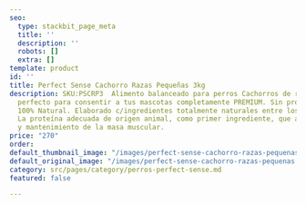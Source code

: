 ```yaml
---
seo:
  type: stackbit_page_meta
  title: ''
  description: ''
  robots: []
  extra: []
template: product
id: ''
title: Perfect Sense Cachorro Razas Pequeñas 3kg
description: SKU:PSCRP3  Alimento balanceado para perros Cachorros de razas chica
  perfecto para consentir a tus mascotas completamente PREMIUM. Sin productos químicos
  100% Natural. Elaborado c/ingredientes totalmente naturales entre los que destacan.
  La proteína adecuada de origen animal, como primer ingrediente, que ayuda a la formación
  y mantenimiento de la masa muscular.
price: "270"
order: 
default_thumbnail_image: "/images/perfect-sense-cachorro-razas-pequenas.jpg"
default_original_image: "/images/perfect-sense-cachorro-razas-pequenas.jpg"
category: src/pages/category/perros-perfect-sense.md
featured: false

---
```

